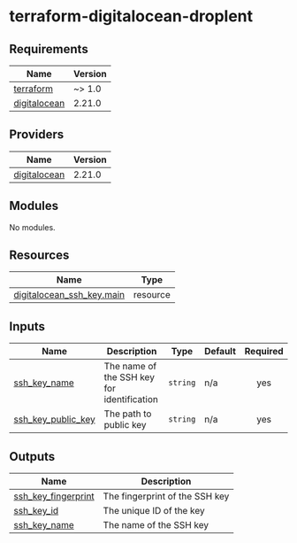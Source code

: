 # terraform-digitalocean-droplent

<!-- BEGINNING OF PRE-COMMIT-TERRAFORM DOCS HOOK -->
## Requirements

| Name | Version |
|------|---------|
| <a name="requirement_terraform"></a> [terraform](#requirement\_terraform) | ~> 1.0 |
| <a name="requirement_digitalocean"></a> [digitalocean](#requirement\_digitalocean) | 2.21.0 |

## Providers

| Name | Version |
|------|---------|
| <a name="provider_digitalocean"></a> [digitalocean](#provider\_digitalocean) | 2.21.0 |

## Modules

No modules.

## Resources

| Name | Type |
|------|------|
| [digitalocean_ssh_key.main](https://registry.terraform.io/providers/digitalocean/digitalocean/2.21.0/docs/resources/ssh_key) | resource |

## Inputs

| Name | Description | Type | Default | Required |
|------|-------------|------|---------|:--------:|
| <a name="input_ssh_key_name"></a> [ssh\_key\_name](#input\_ssh\_key\_name) | The name of the SSH key for identification | `string` | n/a | yes |
| <a name="input_ssh_key_public_key"></a> [ssh\_key\_public\_key](#input\_ssh\_key\_public\_key) | The path to public key | `string` | n/a | yes |

## Outputs

| Name | Description |
|------|-------------|
| <a name="output_ssh_key_fingerprint"></a> [ssh\_key\_fingerprint](#output\_ssh\_key\_fingerprint) | The fingerprint of the SSH key |
| <a name="output_ssh_key_id"></a> [ssh\_key\_id](#output\_ssh\_key\_id) | The unique ID of the key |
| <a name="output_ssh_key_name"></a> [ssh\_key\_name](#output\_ssh\_key\_name) | The name of the SSH key |
<!-- END OF PRE-COMMIT-TERRAFORM DOCS HOOK -->